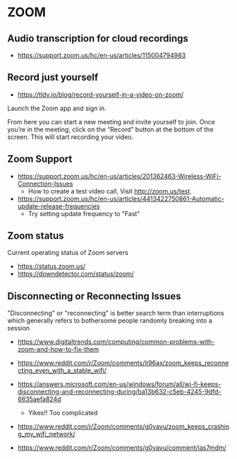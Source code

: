 # ZOOM

## Audio transcription for cloud recordings

* https://support.zoom.us/hc/en-us/articles/115004794983

## Record just yourself

* https://tldv.io/blog/record-yourself-in-a-video-on-zoom/

Launch the Zoom app and sign in.

From here you can start a new meeting and invite yourself to join. Once you’re in the meeting, click on the “Record” button at the bottom of the screen. This will start recording your video.

## Zoom Support

* https://support.zoom.us/hc/en-us/articles/201362463-Wireless-WiFi-Connection-Issues
  * How to create a test video call, Visit http://zoom.us/test.
* https://support.zoom.us/hc/en-us/articles/4413422750861-Automatic-update-release-frequencies
  * Try setting update frequency to "Fast"

## Zoom status

Current operating status of Zoom servers

* https://status.zoom.us/
* https://downdetector.com/status/zoom/


## Disconnecting or Reconnecting Issues

"Disconnecting" or "reconnecting" is better search term than interruptions which generally refers to bothersome people randomly breaking into a session

* https://www.digitaltrends.com/computing/common-problems-with-zoom-and-how-to-fix-them

* https://www.reddit.com/r/Zoom/comments/it96ax/zoom_keeps_reconnecting_even_with_a_stable_wifi/
* https://answers.microsoft.com/en-us/windows/forum/all/wi-fi-keeps-disconnecting-and-reconnecting-during/ba13b632-c5eb-4245-9dfd-6635aefa824d
  * Yikes!! Too complicated
* https://www.reddit.com/r/Zoom/comments/g0vavu/zoom_keeps_crashing_my_wifi_network/
* https://www.reddit.com/r/Zoom/comments/g0vavu/comment/ias7mdm/

